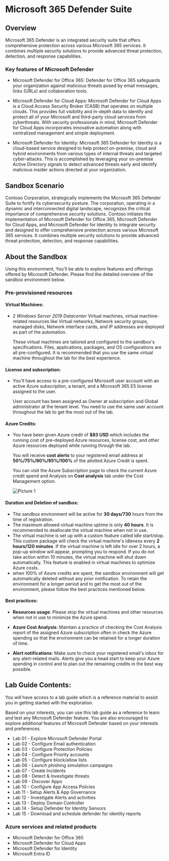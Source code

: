 # Microsoft 365 Defender Suite

## Overview

Microsoft 365 Defender is an integrated security suite that offers comprehensive protection across various Microsoft 365 services. It combines multiple security solutions to provide advanced threat protection, detection, and response capabilities.


### Key features of Microsoft Defender

- Microsoft Defender for Office 365: Defender for Office 365 safeguards your organization against malicious threats posed by email messages, links (URLs) and collaboration tools.

- Microsoft Defender for Cloud Apps: Microsoft Defender for Cloud Apps is a Cloud Access Security Broker (CASB) that operates on multiple clouds. This provides full visibility and in-depth data to identify and protect all of your Microsoft and third-party cloud services from cyberthreats. With security professionals in mind, Microsoft Defender for Cloud Apps incorporates innovative automation along with centralized management and simple deployment.

- Microsoft Defender for Identity: Microsoft 365 Defender for Identity is a cloud-based service designed to help protect on-premise, cloud and hybrid environments from various types of internal threats and targeted cyber-attacks. This is accomplished by leveraging your on-premise Active Directory signals to detect advanced threats early and identify malicious insider actions directed at your organization.

## Sandbox Scenario
Contoso Corporation, strategically implements the Microsoft 365 Defender Suite to fortify its cybersecurity posture. The corporation, operating in a dynamic and interconnected digital landscape, recognizes the critical importance of comprehensive security solutions. Contoso initiates the implementation of Microsoft Defender for Office 365, Microsoft Defender for Cloud Apps, and Microsoft Defender for Identity to integrate security and designed to offer comprehensive protection across various Microsoft 365 services. It combines multiple security solutions to provide advanced threat protection, detection, and response capabilities.

## About the Sandbox

Using this environment, You'll be able to explore features and offerings offered by Microsoft Defender. Please find the detailed overview of the sandbox environment below.

### Pre-provisioned resources

#### **Virtual Machines**: 

- 2 *Windows Server 2019 Datacenter* Virtual machines, virtual machine-related resources like Virtual networks, Network security groups, managed disks, Network interface cards, and IP addresses are deployed as part of the automation.

  These virtual machines are tailored and configured to the sandbox's specifications. Files, applications, packages, and OS configurations are all pre-configured. It is recommended that you use the same virtual machine throughout the lab for the best experience.

#### **License and subscription**: 

- You'll have access to a pre-configured Microsoft user account with an active Azure subscription, a tenant, and a Microsoft 365 E5 license assigned to the user. 
   
  User account has been assigned as Owner at subscription and Global administrator at the tenant level. You need to use the same user account throughout the lab to get the most out of the lab. 

#### **Azure Credits**: 

- You have been given Azure credit of **$83 USD** which includes the running cost of pre-deployed Azure resources, license cost, and other Azure resources deployed while running through the lab.

  You will receive **cost alerts** to your registered email address at **50%/75%/90%/95%/100%** of the allotted Azure Credit is spent.

  You can visit the Azure Subscription page to check the current Azure credit spend and Analysis on **Cost analysis** tab under the Cost Management option.

  ![Picture 1](../Media/o1.jpg)

#### **Duration and Deletion of sandbox**:  

- The sandbox environment will be active for **30 days/730** hours from the time of registration. 
- The maximum allowed virtual machine uptime is only **40 hours**. It is recommended to deallocate the virtual machine when not in use.
- The virtual machine is set up with a custom feature called Idle start/stop. This custom package will check the virtual machine's idleness every **2 hours/120 minutes**. If the virtual machine is left idle for over 2 hours, a pop-up window will appear, prompting you to respond. If you do not take action within 10 minutes, the virtual machine will shut down automatically. This feature is enabled in virtual machines to optimize Azure costs.
- when 100% of Azure credits are spent, the sandbox environment will get automatically deleted without any prior notification. To retain the environment for a longer period and to get the most out of the environment, please follow the best practices mentioned below.

#### **Best practices**: 

- **Resources usage**: Please stop the virtual machines and other resources when not in use to minimize the Azure spend.

- **Azure Cost Analysis**: Maintain a practice of checking the Cost Analysis report of the assigned Azure subscription often in check the Azure spending so that the environment can be retained for a longer duration of time.

- **Alert notifications**: Make sure to check your registered email's inbox for any alert-related mails. Alerts give you a head start to keep your Azure spending in control and to plan out the remaining credits in the best way possible.

## Lab Guide Contents:
You will have access to a lab guide which is a reference material to assist you in getting started with the exploration.

Based on your interests, you can use this lab guide as a reference to learn and test any Microsoft Defender feature. You are also encouraged to explore additional features of Microsoft Defender based on your interests and preferences.

- Lab 01 - Explore Microsoft Defender Portal 
- Lab 02 - Configure Email authentication
- Lab 03 - Configure Protection Policies 
- Lab 04 - Configure Priority accounts 
- Lab 05 - Configure block/allow lists
- Lab 06 - Launch phishing simulation campaigns
- Lab 07 - Create Incidents 
- Lab 08 - Detect & Investigate threats
- Lab 09 - Discover Apps 
- Lab 10 - Configure App Access Policies 
- Lab 11 - Setup Alerts & App Governance 
- Lab 12 - Investigate Alerts and activities
- Lab 13 - Deploy Domain Controller 
- Lab 14 - Setup Defender for Identity Sensors 
- Lab 15 - Download and schedule defender for identity reports

### Azure services and related products

- Microsoft Defender for Office 365
- Microsoft Defender for Cloud Apps
- Microsoft Defender for Identity
- Microsoft Entra ID
